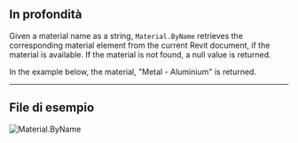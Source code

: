 ## In profondità
Given a material name as a string, `Material.ByName` retrieves the corresponding material element from the current Revit document, if the material is available. If the material is not found, a null value is returned.

In the example below, the material, "Metal - Aluminium" is returned.
___
## File di esempio

![Material.ByName](./Revit.Elements.Material.ByName_img.jpg)
